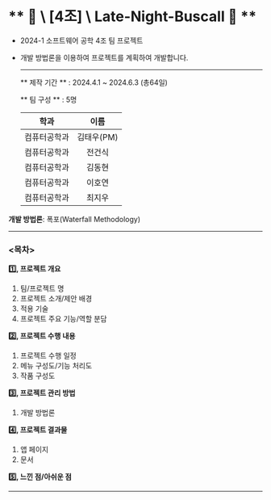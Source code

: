 # ** 🔵 \ [4조] \ Late-Night-Buscall 🔵 **

- 2024-1 소프트웨어 공학 4조 팀 프로젝트
- 개발 방법론을 이용하여 프로젝트를 계획하여 개발합니다.

  ---

  ** 제작 기간 ** : 2024.4.1 ~ 2024.6.3 (총64일)

  ** 팀 구성 ** : 5명
  
  학과|이름
  :---:|:---:
  컴퓨터공학과|김태우(PM)
  컴퓨터공학과|전건식
  컴퓨터공학과|김동현
  컴퓨터공학과|이호연
  컴퓨터공학과|최지우
 
**개발 방법론**: 폭포(Waterfall Methodology)

---

### **<목차>**

**1️⃣, 프로젝트 개요**

1.  팀/프로젝트 명
2.  프로젝트 소개/제안 배경
3.  적용 기술
4.  프로젝트 주요 기능/역할 분담

**2️⃣, 프로젝트 수행 내용**

1.  프로젝트 수행 일정
2.  메뉴 구성도/기능 처리도
3.  작품 구성도

**3️⃣, 프로젝트 관리 방법**

1.  개발 방법론

**4️⃣, 프로젝트 결과물**

1.  앱 페이지
2.  문서

**5️⃣, 느낀 점/아쉬운 점**

---
